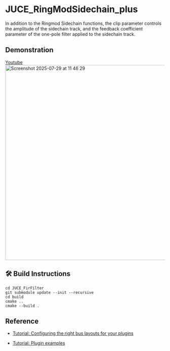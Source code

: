 # JUCE_RingModSidechain_plus
In addition to the Ringmod Sidechain functions, the clip parameter controls the amplitude of the sidechain track, and the feedback coefficient parameter of the one-pole filter applied to the sidechain track.

## Demonstration
[Youtube<img width="1267" height="616" alt="Screenshot 2025-07-29 at 11 46 29" src="https://github.com/user-attachments/assets/3195d5af-96ba-4db5-9a66-fdd2502d9490" />
](https://youtu.be/vp6g_kOnx8Y?si=7ig8t-EMjw8FdxSF)



## 🛠️ Build Instructions
```
cd JUCE_FirFilter
git submodule update --init --recursive
cd build
cmake ..
cmake --build .
```

## Reference
- [Tutorial: Configuring the right bus layouts for your plugins](https://juce.com/tutorials/tutorial_audio_bus_layouts/)

- [Tutorial: Plugin examples](https://juce.com/tutorials/tutorial_plugin_examples/)

